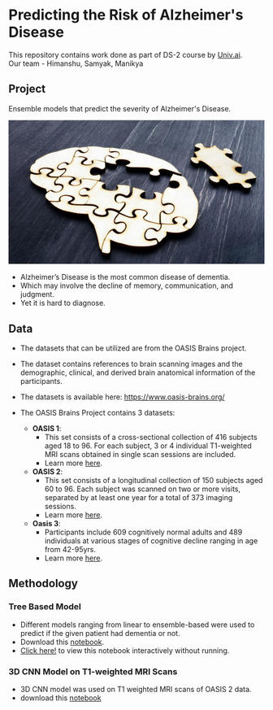 # Predicting the Risk of Alzheimer's Disease

This repository contains work done as part of DS-2 course by [Univ.ai](https://www.univ.ai/).</br> 
Our team - Himanshu, Samyak, Manikya

## Project

Ensemble models that predict the severity of Alzheimer's Disease.

<img src="https://github.com/HimanS-sys/alzheimers-disease-prediction/blob/main/assets/images/alz-disease-intro.png">

- Alzheimer’s Disease is the most common disease of dementia.
- Which may involve the decline of memory, communication, and judgment.
- Yet it is hard to diagnose. 

## Data

- The datasets that can be utilized are from the OASIS Brains project.
- The dataset contains references to brain scanning images and the demographic, clinical, and derived brain anatomical information of the participants.
- The datasets is available here: https://www.oasis-brains.org/

- The OASIS Brains Project contains 3 datasets:
  - **OASIS 1**:</br>
    - This set consists of a cross-sectional collection of 416 subjects aged 18 to 96. For each subject, 3 or 4 individual T1-weighted MRI scans obtained in single scan sessions are included.
    - Learn more [here](https://doi.org/10.1162/jocn.2007.19.9.1498).
  - **OASIS 2**:</br>
    - This set consists of a longitudinal collection of 150 subjects aged 60 to 96. Each subject was scanned on two or more visits, separated by at least one year for a total of 373 imaging sessions.
    - Learn more [here](https://doi.org/10.1162/jocn.2009.21407).
  - **Oasis 3**:</br>
    - Participants include 609 cognitively normal adults and 489 individuals at various stages of cognitive decline ranging in age from 42-95yrs.
    - Learn more [here](https://doi.org/10.1101/2019.12.13.19014902). 

## Methodology

### Tree Based Model

- Different models ranging from linear to ensemble-based were used to predict if the given patient had dementia or not.
- Download this [notebook](https://github.com/HimanS-sys/alzheimers-disease-prediction/blob/main/dimentia_pred.ipynb).
- [Click here!]() to view this notebook interactively without running.

### 3D CNN Model on T1-weighted MRI Scans

- 3D CNN model was used on T1 weighted MRI scans of OASIS 2 data.
- download this [notebook]()
